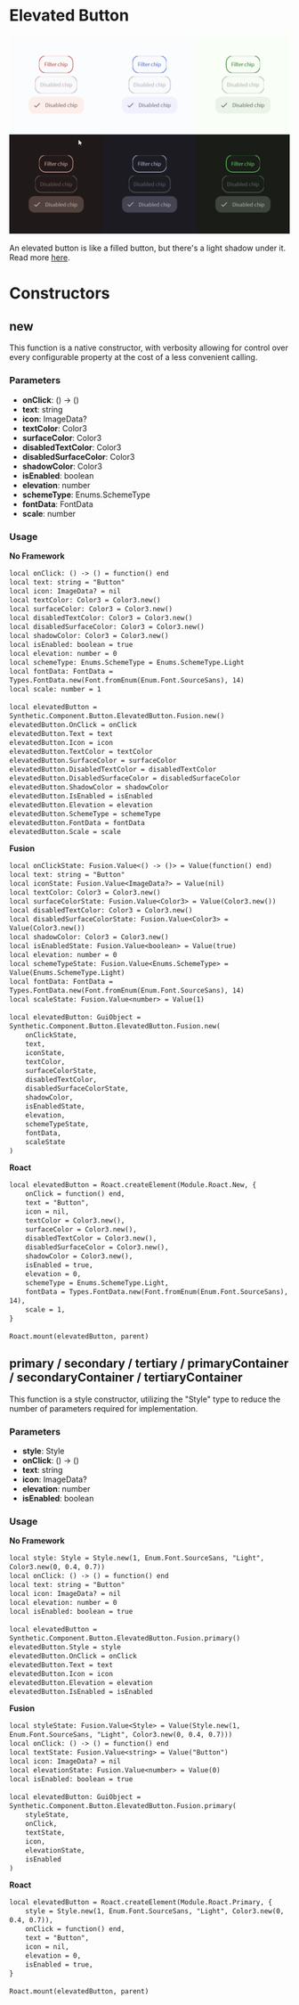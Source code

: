 # Elevated Button

![Preview](preview.gif)

An elevated button is like a filled button, but there's a light shadow under it. Read more [here](https://m3.material.io/components/buttons/overview).
# Constructors


## new
This function is a native constructor, with verbosity allowing for control over every configurable property at the cost of a less convenient calling.

### Parameters
- **onClick**: () -> ()
- **text**: string
- **icon**: ImageData?
- **textColor**: Color3
- **surfaceColor**: Color3
- **disabledTextColor**: Color3
- **disabledSurfaceColor**: Color3
- **shadowColor**: Color3
- **isEnabled**: boolean
- **elevation**: number
- **schemeType**: Enums.SchemeType
- **fontData**: FontData
- **scale**: number


### Usage

**No Framework**
```luau
local onClick: () -> () = function() end
local text: string = "Button"
local icon: ImageData? = nil
local textColor: Color3 = Color3.new()
local surfaceColor: Color3 = Color3.new()
local disabledTextColor: Color3 = Color3.new()
local disabledSurfaceColor: Color3 = Color3.new()
local shadowColor: Color3 = Color3.new()
local isEnabled: boolean = true
local elevation: number = 0
local schemeType: Enums.SchemeType = Enums.SchemeType.Light
local fontData: FontData = Types.FontData.new(Font.fromEnum(Enum.Font.SourceSans), 14)
local scale: number = 1

local elevatedButton = Synthetic.Component.Button.ElevatedButton.Fusion.new()
elevatedButton.OnClick = onClick
elevatedButton.Text = text
elevatedButton.Icon = icon
elevatedButton.TextColor = textColor
elevatedButton.SurfaceColor = surfaceColor
elevatedButton.DisabledTextColor = disabledTextColor
elevatedButton.DisabledSurfaceColor = disabledSurfaceColor
elevatedButton.ShadowColor = shadowColor
elevatedButton.IsEnabled = isEnabled
elevatedButton.Elevation = elevation
elevatedButton.SchemeType = schemeType
elevatedButton.FontData = fontData
elevatedButton.Scale = scale
```

**Fusion**
```luau
local onClickState: Fusion.Value<() -> ()> = Value(function() end)
local text: string = "Button"
local iconState: Fusion.Value<ImageData?> = Value(nil)
local textColor: Color3 = Color3.new()
local surfaceColorState: Fusion.Value<Color3> = Value(Color3.new())
local disabledTextColor: Color3 = Color3.new()
local disabledSurfaceColorState: Fusion.Value<Color3> = Value(Color3.new())
local shadowColor: Color3 = Color3.new()
local isEnabledState: Fusion.Value<boolean> = Value(true)
local elevation: number = 0
local schemeTypeState: Fusion.Value<Enums.SchemeType> = Value(Enums.SchemeType.Light)
local fontData: FontData = Types.FontData.new(Font.fromEnum(Enum.Font.SourceSans), 14)
local scaleState: Fusion.Value<number> = Value(1)

local elevatedButton: GuiObject = Synthetic.Component.Button.ElevatedButton.Fusion.new(
	onClickState,
	text,
	iconState,
	textColor,
	surfaceColorState,
	disabledTextColor,
	disabledSurfaceColorState,
	shadowColor,
	isEnabledState,
	elevation,
	schemeTypeState,
	fontData,
	scaleState
)
```

**Roact**
```luau
local elevatedButton = Roact.createElement(Module.Roact.New, {
	onClick = function() end,
	text = "Button",
	icon = nil,
	textColor = Color3.new(),
	surfaceColor = Color3.new(),
	disabledTextColor = Color3.new(),
	disabledSurfaceColor = Color3.new(),
	shadowColor = Color3.new(),
	isEnabled = true,
	elevation = 0,
	schemeType = Enums.SchemeType.Light,
	fontData = Types.FontData.new(Font.fromEnum(Enum.Font.SourceSans), 14),
	scale = 1,
}

Roact.mount(elevatedButton, parent)
```
## primary / secondary / tertiary / primaryContainer / secondaryContainer / tertiaryContainer
This function is a style constructor, utilizing the "Style" type to reduce the number of parameters required for implementation.

### Parameters
- **style**: Style
- **onClick**: () -> ()
- **text**: string
- **icon**: ImageData?
- **elevation**: number
- **isEnabled**: boolean


### Usage

**No Framework**
```luau
local style: Style = Style.new(1, Enum.Font.SourceSans, "Light", Color3.new(0, 0.4, 0.7))
local onClick: () -> () = function() end
local text: string = "Button"
local icon: ImageData? = nil
local elevation: number = 0
local isEnabled: boolean = true

local elevatedButton = Synthetic.Component.Button.ElevatedButton.Fusion.primary()
elevatedButton.Style = style
elevatedButton.OnClick = onClick
elevatedButton.Text = text
elevatedButton.Icon = icon
elevatedButton.Elevation = elevation
elevatedButton.IsEnabled = isEnabled
```

**Fusion**
```luau
local styleState: Fusion.Value<Style> = Value(Style.new(1, Enum.Font.SourceSans, "Light", Color3.new(0, 0.4, 0.7)))
local onClick: () -> () = function() end
local textState: Fusion.Value<string> = Value("Button")
local icon: ImageData? = nil
local elevationState: Fusion.Value<number> = Value(0)
local isEnabled: boolean = true

local elevatedButton: GuiObject = Synthetic.Component.Button.ElevatedButton.Fusion.primary(
	styleState,
	onClick,
	textState,
	icon,
	elevationState,
	isEnabled
)
```

**Roact**
```luau
local elevatedButton = Roact.createElement(Module.Roact.Primary, {
	style = Style.new(1, Enum.Font.SourceSans, "Light", Color3.new(0, 0.4, 0.7)),
	onClick = function() end,
	text = "Button",
	icon = nil,
	elevation = 0,
	isEnabled = true,
}

Roact.mount(elevatedButton, parent)
```